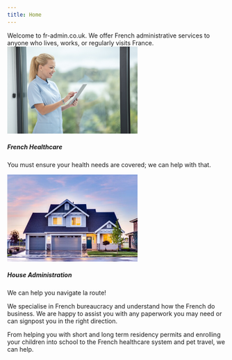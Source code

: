 ```yaml
---
title: Home
---
```

<section>
Welcome to fr-admin.co.uk. We offer French administrative services to anyone
who lives, works, or regularly visits France. 
</section>
<div class="row">
<div class="col-12 col-sm-6">
<div class="card mx-auto mb-3">
<img class="card-img-top" style="object-fit:cover" src="res/nurse.jpg" alt="Picture of a nurse." height="200px">
<div class="card-body">
<h5 class="card-title">French Healthcare</h5>
<p class="card-text">You must ensure your health needs are covered; we can help with that.</p>
</div>
</div>
</div>
<div class="col-12 col-sm-6">
<div class="card mx-auto mb-3">
<img class="card-img-top" style="object-fit:cover" src="res/house.jpg" alt="Picture of a house." height="200px">
<div class="card-body">
<h5 class="card-title">House Administration</h5>
<p class="card-text">We can help you navigate la route!</p>
</div>
</div>
</div>
</div>
<section>
We specialise in French
bureaucracy and understand how the French do business. We are happy to assist
you with any paperwork you may need or can signpost you in the right direction. 

From helping you with short and long term residency permits and enrolling your
children into school to the French healthcare system and pet travel, we can
help. 
</section>
